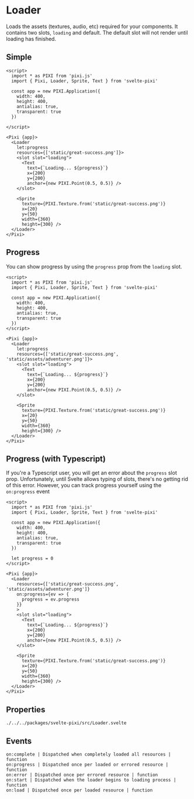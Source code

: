 # Loader

Loads the assets (textures, audio, etc) required for your components.
It contains two slots, `loading` and default. The default slot will not
render until loading has finished.

## Simple

```example
<script>
  import * as PIXI from 'pixi.js'
  import { Pixi, Loader, Sprite, Text } from 'svelte-pixi'

  const app = new PIXI.Application({
    width: 400,
    height: 400,
    antialias: true,
    transparent: true
  })

</script>

<Pixi {app}>
  <Loader
    let:progress
    resources={['static/great-success.png']}>
    <slot slot="loading">
      <Text
        text={`Loading... ${progress}`}
        x={200}
        y={200}
        anchor={new PIXI.Point(0.5, 0.5)} />
    </slot>

    <Sprite
      texture={PIXI.Texture.from('static/great-success.png')}
      x={20}
      y={50}
      width={360}
      height={300} />
  </Loader>
</Pixi>
```

## Progress

You can show progress by using the `progress` prop from the `loading` slot.

```example
<script>
  import * as PIXI from 'pixi.js'
  import { Pixi, Loader, Sprite, Text } from 'svelte-pixi'

  const app = new PIXI.Application({
    width: 400,
    height: 400,
    antialias: true,
    transparent: true
  })
</script>

<Pixi {app}>
  <Loader
    let:progress
    resources={['static/great-success.png', 'static/assets/adventurer.png']}>
    <slot slot="loading">
      <Text
        text={`Loading... ${progress}`}
        x={200}
        y={200}
        anchor={new PIXI.Point(0.5, 0.5)} />
    </slot>

    <Sprite
      texture={PIXI.Texture.from('static/great-success.png')}
      x={20}
      y={50}
      width={360}
      height={300} />
  </Loader>
</Pixi>
```

## Progress (with Typescript)

If you're a Typescript user, you will get an error about the `progress` slot prop. Unfortunately, until
Svelte allows typing of slots, there's no getting rid of this error. However, you can track
progress yourself using the `on:progress` event

```example
<script>
  import * as PIXI from 'pixi.js'
  import { Pixi, Loader, Sprite, Text } from 'svelte-pixi'

  const app = new PIXI.Application({
    width: 400,
    height: 400,
    antialias: true,
    transparent: true
  })

  let progress = 0
</script>

<Pixi {app}>
  <Loader
    resources={['static/great-success.png', 'static/assets/adventurer.png']}
    on:progress={ev => {
      progress = ev.progress
    }}
    >
    <slot slot="loading">
      <Text
        text={`Loading... ${progress}`}
        x={200}
        y={200}
        anchor={new PIXI.Point(0.5, 0.5)} />
    </slot>

    <Sprite
      texture={PIXI.Texture.from('static/great-success.png')}
      x={20}
      y={50}
      width={360}
      height={300} />
  </Loader>
</Pixi>
```

## Properties

```properties
./../../packages/svelte-pixi/src/Loader.svelte
```

## Events

```properties
on:complete | Dispatched when completely loaded all resources | function
on:progress | Dispatched once per loaded or errored resource | function
on:error | Dispatched once per errored resource | function
on:start | Dispatched when the loader begins to loading process | function
on:load | Dispatched once per loaded resource | function
```
